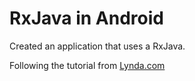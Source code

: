 # RxJava in Android

Created an application that uses a RxJava.

Following the tutorial from [Lynda.com](https://www.lynda.com/)
